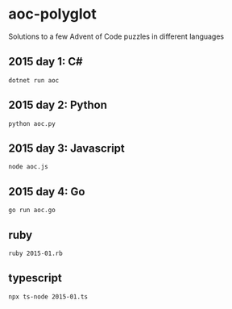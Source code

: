 # aoc-polyglot

Solutions to a few Advent of Code puzzles in different languages

## 2015 day 1: C#

```
dotnet run aoc
```

## 2015 day 2: Python

```
python aoc.py
```

## 2015 day 3: Javascript

```
node aoc.js
```

## 2015 day 4: Go

```
go run aoc.go
```

## ruby

```
ruby 2015-01.rb
```

## typescript

```
npx ts-node 2015-01.ts
```